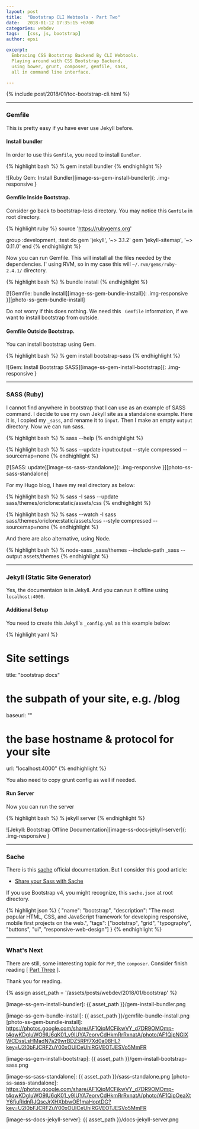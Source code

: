```yaml
---
layout: post
title:  "Bootstrap CLI Webtools - Part Two"
date:   2018-01-12 17:35:15 +0700
categories: webdev
tags:   [css, js, bootstrap]
author: epsi

excerpt:
  Embracing CSS Bootstrap Backend By CLI Webtools.
  Playing around with CSS Bootstrap Backend,
  using bower, grunt, composer, gemfile, sass,
  all in command line interface.

---
```


{% include post/2018/01/toc-bootstrap-cli.html %}

-- -- --

### Gemfile

This is pretty easy if yu have ever use Jekyll before.

#### Install bundler

In order to use this <code>Gemfile</code>,
you need to install <code>Bundler</code>.

{% highlight bash %}
% gem install bundler
{% endhighlight %}

![Ruby Gem: Install Bundler][image-ss-gem-install-bundler]{: .img-responsive }

#### Gemfile Inside Bootstrap.

Consider go back to bootstrap-less directory.
You may notice this <code>Gemfile</code> in root directory.

{% highlight ruby %}
source 'https://rubygems.org'

group :development, :test do
  gem 'jekyll', '~> 3.1.2'
  gem 'jekyll-sitemap', '~> 0.11.0'
end
{% endhighlight %}

Now you can run Gemfile.
This will install all the files needed by the dependencies.
I' using RVM, so in my case this will <code>~/.rvm/gems/ruby-2.4.1/</code> directory.

{% highlight bash %}
% bundle install
{% endhighlight %}

[![Gemfile: bundle install][image-ss-gem-bundle-install]{: .img-responsive }][photo-ss-gem-bundle-install]

Do not worry if this does nothing. 
We need this <code> Gemfile</code> information,
if we want to install bootstrap from outside.

#### Gemfile Outside Bootstrap.

You can install bootstrap using Gem.

{% highlight bash %}
% gem install bootstrap-sass
{% endhighlight %}

![Gem: Install Bootstrap SASS][image-ss-gem-install-bootstrap]{: .img-responsive }

-- -- --

### SASS (Ruby)

I cannot find anywhere in bootstrap that I can use as an example of SASS command.
I decide to use my own Jekyll site as a standalone example.
Here it is, I copied my <code>_sass</code>,
and rename it to <code>input</code>.
Then I make an empty <code>output</code> directory.
Now we can run sass.

{% highlight bash %}
% sass --help
{% endhighlight %}

{% highlight bash %}
% sass --update input:output  --style compressed --sourcemap=none
{% endhighlight %}

[![SASS: update][image-ss-sass-standalone]{: .img-responsive }][photo-ss-sass-standalone]

For my Hugo blog, I have my real directory as below:

{% highlight bash %}
% sass -I sass --update sass/themes/oriclone:static/assets/css
{% endhighlight %}

{% highlight bash %}
% sass --watch -I sass  sass/themes/oriclone:static/assets/css --style compressed --sourcemap=none
{% endhighlight %}

And there are also alternative, using Node.

{% highlight bash %}
% node-sass _sass/themes --include-path _sass --output assets/themes
{% endhighlight %}

-- -- --

### Jekyll (Static Site Generator)

Yes, the documentaion is in Jekyll. 
And you can run it offline using <code>localhost:4000</code>.

#### Additional Setup

You need to create this Jekyll's <code>_config.yml</code> as this example below:

{% highlight yaml %}
# Site settings
title: "bootstrap docs"

# the subpath of your site, e.g. /blog
baseurl: "" 

# the base hostname & protocol for your site
url: "localhost:4000" 
{% endhighlight %}

You also need to copy grunt config as well if needed.

#### Run Server

Now you can run the server

{% highlight bash %}
% jekyll server
{% endhighlight %}

![Jekyll: Bootstrap Offline Documentation][image-ss-docs-jekyll-server]{: .img-responsive }

-- -- --

### Sache

There is this [sache](http://www.sache.in/) official documentation.
But I consider this good article:

* [Share your Sass with Sache](http://thesassway.com/intermediate/share-your-sass-with-sache-a-quick-guide)

If you use Bootstrap v4, you might recognize,
this <code>sache.json</code> at root directory.

{% highlight json %}
{
  "name": "bootstrap",
  "description": "The most popular HTML, CSS, and JavaScript framework for developing responsive, mobile first projects on the web.",
  "tags": ["bootstrap", "grid", "typography", "buttons", "ui", "responsive-web-design"]
}
{% endhighlight %}



-- -- --

### What's Next

There are still, some interesting topic for <code>PHP</code>,
the <code>composer</code>.
Consider finish reading [ [Part Three][local-part-three] ].

Thank you for reading.

[//]: <> ( -- -- -- links below -- -- -- )

{% assign asset_path = '/assets/posts/webdev/2018/01/bootstrap' %}

[local-part-three]:		/webdev/2018/01/13/bootstrap-cli.html

[image-ss-gem-install-bundler]: {{ asset_path }}/gem-install-bundler.png

[image-ss-gem-bundle-install]: {{ asset_path }}/gemfile-bundle-install.png
[photo-ss-gem-bundle-install]: https://photos.google.com/share/AF1QipMCFikwVY_d7DR9OMOmp-t4qwKDgluWO9lU6qK01_y9IUYA7eorvCdHkmRrRxnatA/photo/AF1QipNGlXWCDssLsHMadN7a29wrBDZ5RPf7Xd0a08HL?key=U2l0bFJCRFZuY00xOUlCeUhiRGVEOTJESVo5MmFR

[image-ss-gem-install-bootstrap]: {{ asset_path }}/gem-install-bootstrap-sass.png

[image-ss-sass-standalone]: {{ asset_path }}/sass-standalone.png
[photo-ss-sass-standalone]: https://photos.google.com/share/AF1QipMCFikwVY_d7DR9OMOmp-t4qwKDgluWO9lU6qK01_y9IUYA7eorvCdHkmRrRxnatA/photo/AF1QipOeaXtY6fjuRidnRJQscJrXHXbbwOE1maHoptDG?key=U2l0bFJCRFZuY00xOUlCeUhiRGVEOTJESVo5MmFR

[image-ss-docs-jekyll-server]: {{ asset_path }}/docs-jekyll-server.png
